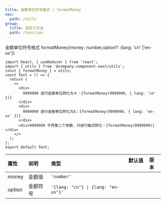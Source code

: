 ```yaml
---
title: 金额单位符号格式 | formatMoney
nav:
  path: /utils
group:
  title: 自定义方法
  path: /function
---
```


金额单位符号格式 formatMoney(money: number,option?: {lang: 'cn' |'en-us'})

```tsx
import React, { useReducer } from 'react';
import { utils } from '@company-component-next/utils';
const { formatMoney } = utils;
const Test = () => {
  return (
    <>
      <div>
        9999999 进行金额单位转化为￥：{formatMoney(9999999, { lang: 'cn' })}
      </div>
      <div>
        9999999 进行金额单位转化为$：{formatMoney(9999999, { lang: 'en-us' })}
      </div>
      <div>9999999 不传第二个参数，只进行格式转化：{formatMoney(9999999)}</div>
    </>
  );
};
export default Test;
```

| 属性   | 说明     | 类型                                | 默认值   | 版本 |
| :----- | :------- | :---------------------------------- | :------- | :--- |
| money  | 金额值   | `'number'`                          |
| option | 金额符号 | `'{lang: "cn"} \| {lang: "en-us"}'` |
